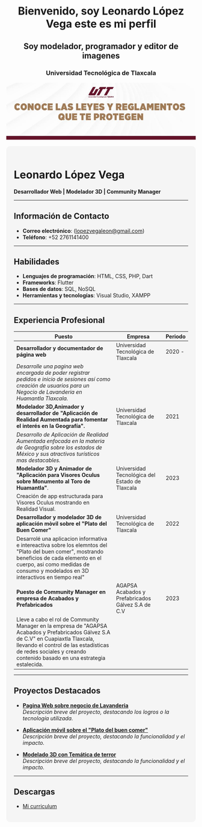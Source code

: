 
<h1 align="center">Bienvenido, soy Leonardo López Vega este es mi perfil</h1>
<h2 align="center">Soy modelador, programador y editor de imagenes</h2>
<h3 align="center">Universidad Tecnológica de Tlaxcala</h3>
<p align="center"> <img src="https://github.com/Bisonte555/Bisonte555/blob/main/banner-leyes-768x230.jpg"></p>


<div style="background-color: #f5f5f5; padding: 20px; border-radius: 10px;">

# Leonardo López Vega

**Desarrollador Web | Modelador 3D | Community Manager**

---

## Información de Contacto
- **Correo electrónico**: (lopezvegaleon@gmail.com)
- **Teléfono**: +52 2761141400

---

## Habilidades
- **Lenguajes de programación**: HTML, CSS, PHP, Dart
- **Frameworks**: Flutter
- **Bases de datos**: SQL, NoSQL
- **Herramientas y tecnologías**: Visual Studio, XAMPP

---

## Experiencia Profesional

| Puesto                                  | Empresa                   | Periodo             |
|----------------------------------------|---------------------------|---------------------|
| **Desarrollador y documentador de página web**                  | Universidad Tecnológica de Tlaxcala| 2020 - |
| _Desarrolle una pagina web encargada de poder registrar pedidos e inicio de sesiones así como creación de usuarios para un Negocio de Lavanderia en Huamantla Tlaxcala._ | | |
| **Modelador 3D,Animador y desarrollador de "Aplicación de Realidad Aumentada para fomentar el interés en la Geografía".**              | Universidad Tecnológica de Tlaxcala               | 2021          |
| _Desarrollo de Aplicación de Realidad Aumentada enfocada en la materia de Geografía sobre los estados de México y sus atractivos turísticos mas destacables._ | | |
|**Modelador 3D y Animador de "Aplicación para Visores Oculus sobre Monumento al Toro de Huamantla"**. |Universidad Tecnológica del Estado de Tlaxcala |2023 |
|Creación de app estructurada para Visores Oculus mostrando en Realidad Visual.| | |
|**Desarrollador y modelador 3D de aplicación mòvil sobre el "Plato del Buen Comer"**|Universidad Tecnológica de Tlaxcala|2022|
|Desarrolé una aplicacion informativa e intereactiva sobre los elemntos del "Plato del buen comer", mostrando beneficios de cada elemento en el cuerpo, asi como medidas de consumo y modelados en 3D interactivos en tiempo real"|||
|**Puesto de Community Manager en empresa de Acabados y Prefabricados**|AGAPSA Acabados y Prefabricados Gálvez S.A de C.V| 2023 | 
|Lleve a cabo el rol de Community Manager en la empresa de "AGAPSA Acabados y Prefabricados Gálvez S.A de C.V" en Cuapiaxtla Tlaxcala, llevando el control de las estadísticas de redes sociales y creando contenido basado en una estrategia estalecida.|||



---

## Proyectos Destacados
- **[Pagina Web sobre negocio de Lavanderia ](https://github.com/tuusuario/proyecto1)**  
  _Descripción breve del proyecto, destacando los logros o la tecnología utilizada._

- **[Aplicación móvil sobre el "Plato del buen comer"](https://github.com/tuusuario/proyecto2)**  
  _Descripción breve del proyecto, destacando la funcionalidad y el impacto._

- **[Modelado 3D con Temática de terror](https://github.com/tuusuario/proyecto2)**  
  _Descripción breve del proyecto, destacando la funcionalidad y el impacto._

---

## Descargas
- [Mi curriculum](cv.pdf)

</div>
